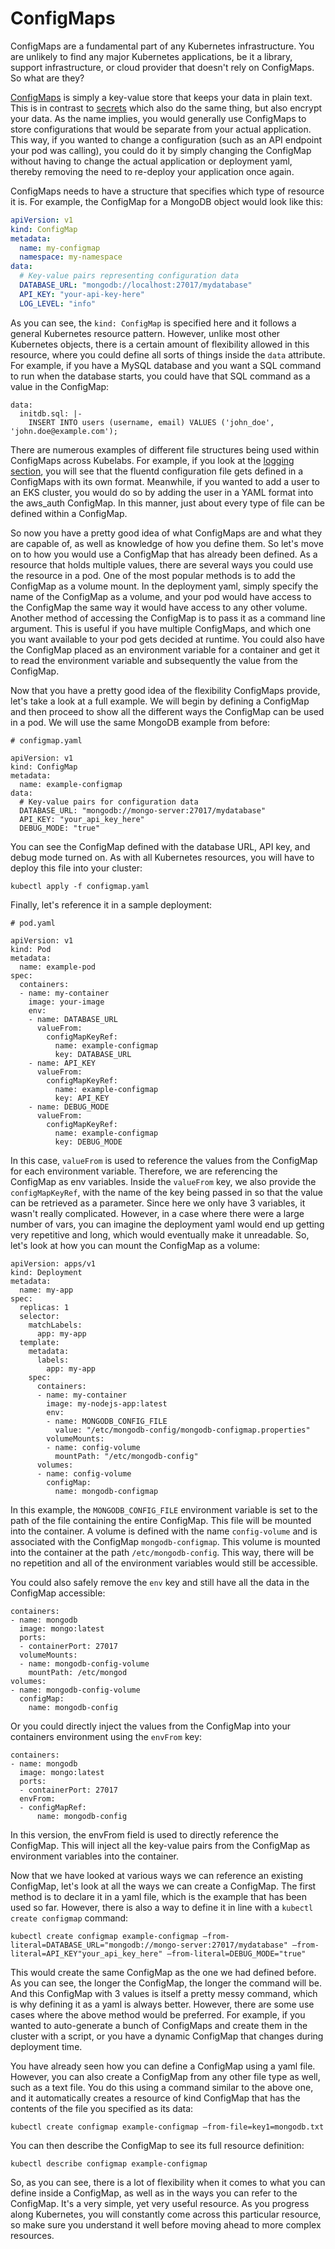 # ConfigMaps

ConfigMaps are a fundamental part of any Kubernetes infrastructure. You are unlikely to find any major Kubernetes applications, be it a library, support infrastructure, or cloud provider that doesn't rely on ConfigMaps. So what are they?

[ConfigMaps](https://kubernetes.io/docs/concepts/configuration/configmap/) is simply a key-value store that keeps your data in plain text. This is in contrast to [secrets](../secerts_configmaps101/secrets-configmaps.md) which also do the same thing, but also encrypt your data. As the name implies, you would generally use ConfigMaps to store configurations that would be separate from your actual application. This way, if you wanted to change a configuration (such as an API endpoint your pod was calling), you could do it by simply changing the ConfigMap without having to change the actual application or deployment yaml, thereby removing the need to re-deploy your application once again.

ConfigMaps needs to have a structure that specifies which type of resource it is. For example, the ConfigMap for a MongoDB object would look like this:

```yaml
apiVersion: v1
kind: ConfigMap
metadata:
  name: my-configmap
  namespace: my-namespace
data:
  # Key-value pairs representing configuration data
  DATABASE_URL: "mongodb://localhost:27017/mydatabase"
  API_KEY: "your-api-key-here"
  LOG_LEVEL: "info"
```

As you can see, the `kind: ConfigMap` is specified here and it follows a general Kubernetes resource pattern. However, unlike most other Kubernetes objects, there is a certain amount of flexibility allowed in this resource, where you could define all sorts of things inside the `data` attribute. For example, if you have a MySQL database and you want a SQL command to run when the database starts, you could have that SQL command as a value in the ConfigMap:

```
data:
  initdb.sql: |-
    INSERT INTO users (username, email) VALUES ('john_doe', 'john.doe@example.com');
```

There are numerous examples of different file structures being used within ConfigMaps across Kubelabs. For example, if you look at the [logging section](../Logging101/fluentd.md), you will see that the fluentd configuration file gets defined in a ConfigMaps with its own format. Meanwhile, if you wanted to add a user to an EKS cluster, you would do so by adding the user in a YAML format into the aws_auth ConfigMap. In this manner, just about every type of file can be defined within a ConfigMap.

So now you have a pretty good idea of what ConfigMaps are and what they are capable of, as well as knowledge of how you define them. So let's move on to how you would use a ConfigMap that has already been defined. As a resource that holds multiple values, there are several ways you could use the resource in a pod. One of the most popular methods is to add the ConfigMap as a volume mount. In the deployment yaml, simply specify the name of the ConfigMap as a volume, and your pod would have access to the ConfigMap the same way it would have access to any other volume. Another method of accessing the ConfigMap is to pass it as a command line argument. This is useful if you have multiple ConfigMaps, and which one you want available to your pod gets decided at runtime. You could also have the ConfigMap placed as an environment variable for a container and get it to read the environment variable and subsequently the value from the ConfigMap.

Now that you have a pretty good idea of the flexibility ConfigMaps provide, let's take a look at a full example. We will begin by defining a ConfigMap and then proceed to show all the different ways the ConfigMap can be used in a pod. We will use the same MongoDB example from before:

```
# configmap.yaml

apiVersion: v1
kind: ConfigMap
metadata:
  name: example-configmap
data:
  # Key-value pairs for configuration data
  DATABASE_URL: "mongodb://mongo-server:27017/mydatabase"
  API_KEY: "your_api_key_here"
  DEBUG_MODE: "true"
```

You can see the ConfigMap defined with the database URL, API key, and debug mode turned on. As with all Kubernetes resources, you will have to deploy this file into your cluster:

```
kubectl apply -f configmap.yaml
```

Finally, let's reference it in a sample deployment:

```
# pod.yaml

apiVersion: v1
kind: Pod
metadata:
  name: example-pod
spec:
  containers:
  - name: my-container
    image: your-image
    env:
    - name: DATABASE_URL
      valueFrom:
        configMapKeyRef:
          name: example-configmap
          key: DATABASE_URL
    - name: API_KEY
      valueFrom:
        configMapKeyRef:
          name: example-configmap
          key: API_KEY
    - name: DEBUG_MODE
      valueFrom:
        configMapKeyRef:
          name: example-configmap
          key: DEBUG_MODE
```

In this case, `valueFrom` is used to reference the values from the ConfigMap for each environment variable. Therefore, we are referencing the ConfigMap as env variables. Inside the `valueFrom` key, we also provide the `configMapKeyRef`, with the name of the key being passed in so that the value can be retrieved as a parameter. Since here we only have 3 variables, it wasn't really complicated. However, in a case where there were a large number of vars, you can imagine the deployment yaml would end up getting very repetitive and long, which would eventually make it unreadable. So, let's look at how you can mount the ConfigMap as a volume:

```
apiVersion: apps/v1
kind: Deployment
metadata:
  name: my-app
spec:
  replicas: 1
  selector:
    matchLabels:
      app: my-app
  template:
    metadata:
      labels:
        app: my-app
    spec:
      containers:
      - name: my-container
        image: my-nodejs-app:latest
        env:
        - name: MONGODB_CONFIG_FILE
          value: "/etc/mongodb-config/mongodb-configmap.properties"
        volumeMounts:
        - name: config-volume
          mountPath: "/etc/mongodb-config"
      volumes:
      - name: config-volume
        configMap:
          name: mongodb-configmap

```

In this example, the `MONGODB_CONFIG_FILE` environment variable is set to the path of the file containing the entire ConfigMap. This file will be mounted into the container. A volume is defined with the name `config-volume` and is associated with the ConfigMap `mongodb-configmap`. This volume is mounted into the container at the path `/etc/mongodb-config`. This way, there will be no repetition and all of the environment variables would still be accessible.

You could also safely remove the `env` key and still have all the data in the ConfigMap accessible:

```
containers:
- name: mongodb
  image: mongo:latest
  ports:
  - containerPort: 27017
  volumeMounts:
  - name: mongodb-config-volume
    mountPath: /etc/mongod
volumes:
- name: mongodb-config-volume
  configMap:
    name: mongodb-config
```

Or you could directly inject the values from the ConfigMap into your containers environment using the `envFrom` key:

```
containers:
- name: mongodb
  image: mongo:latest
  ports:
  - containerPort: 27017
  envFrom:
  - configMapRef:
      name: mongodb-config
```

In this version, the envFrom field is used to directly reference the ConfigMap. This will inject all the key-value pairs from the ConfigMap as environment variables into the container.

Now that we have looked at various ways we can reference an existing ConfigMap, let's look at all the ways we can create a ConfigMap. The first method is to declare it in a yaml file, which is the example that has been used so far. However, there is also a way to define it in line with a `kubectl create configmap` command:

```
kubectl create configmap example-configmap –from-literal=DATABASE_URL="mongodb://mongo-server:27017/mydatabase" –from-literal=API_KEY"your_api_key_here" –from-literal=DEBUG_MODE="true"
```

This would create the same ConfigMap as the one we had defined before. As you can see, the longer the ConfigMap, the longer the command will be. And this ConfigMap with 3 values is itself a pretty messy command, which is why defining it as a yaml is always better. However, there are some use cases where the above method would be preferred. For example, if you wanted to auto-generate a bunch of ConfigMaps and create them in the cluster with a script, or you have a dynamic ConfigMap that changes during deployment time.

You have already seen how you can define a ConfigMap using a yaml file. However, you can also create a ConfigMap from any other file type as well, such as a text file. You do this using a command similar to the above one, and it automatically creates a resource of kind ConfigMap that has the contents of the file you specified as its data:

```
kubectl create configmap example-configmap –from-file=key1=mongodb.txt
```

You can then describe the ConfigMap to see its full resource definition:

```
kubectl describe configmap example-configmap
```

So, as you can see, there is a lot of flexibility when it comes to what you can define inside a ConfigMap, as well as in the ways you can refer to the ConfigMap. It's a very simple, yet very useful resource. As you progress along Kubernetes, you will constantly come across this particular resource, so make sure you understand it well before moving ahead to more complex resources.